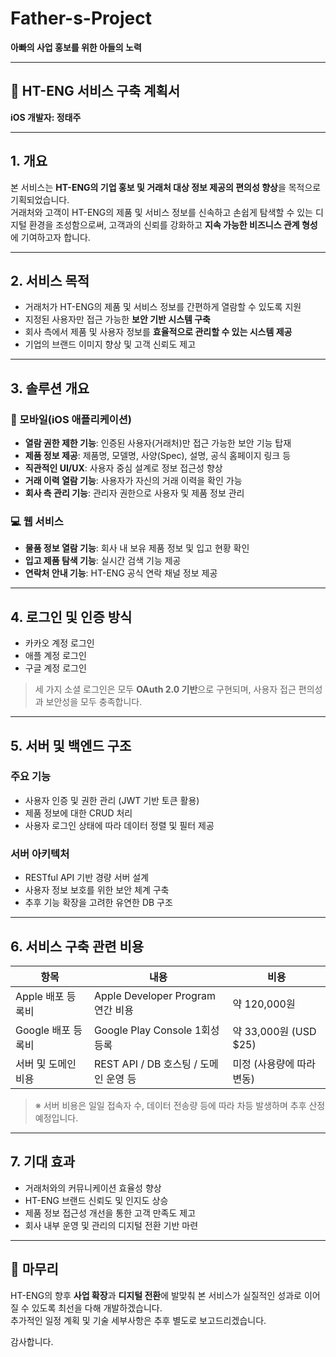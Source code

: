 # Father-s-Project

**아빠의 사업 홍보를 위한 아들의 노력**

---

## 📌 HT-ENG 서비스 구축 계획서  
**iOS 개발자: 정태주**

---

## 1. 개요

본 서비스는 **HT-ENG의 기업 홍보 및 거래처 대상 정보 제공의 편의성 향상**을 목적으로 기획되었습니다.  
거래처와 고객이 HT-ENG의 제품 및 서비스 정보를 신속하고 손쉽게 탐색할 수 있는 디지털 환경을 조성함으로써, 고객과의 신뢰를 강화하고 **지속 가능한 비즈니스 관계 형성**에 기여하고자 합니다.

---

## 2. 서비스 목적

- 거래처가 HT-ENG의 제품 및 서비스 정보를 간편하게 열람할 수 있도록 지원  
- 지정된 사용자만 접근 가능한 **보안 기반 시스템 구축**  
- 회사 측에서 제품 및 사용자 정보를 **효율적으로 관리할 수 있는 시스템 제공**  
- 기업의 브랜드 이미지 향상 및 고객 신뢰도 제고

---

## 3. 솔루션 개요

### 📱 모바일(iOS 애플리케이션)
- **열람 권한 제한 기능**: 인증된 사용자(거래처)만 접근 가능한 보안 기능 탑재  
- **제품 정보 제공**: 제품명, 모델명, 사양(Spec), 설명, 공식 홈페이지 링크 등  
- **직관적인 UI/UX**: 사용자 중심 설계로 정보 접근성 향상  
- **거래 이력 열람 기능**: 사용자가 자신의 거래 이력을 확인 가능  
- **회사 측 관리 기능**: 관리자 권한으로 사용자 및 제품 정보 관리

### 💻 웹 서비스
- **물품 정보 열람 기능**: 회사 내 보유 제품 정보 및 입고 현황 확인  
- **입고 제품 탐색 기능**: 실시간 검색 기능 제공  
- **연락처 안내 기능**: HT-ENG 공식 연락 채널 정보 제공

---

## 4. 로그인 및 인증 방식

- 카카오 계정 로그인  
- 애플 계정 로그인  
- 구글 계정 로그인  

> 세 가지 소셜 로그인은 모두 **OAuth 2.0 기반**으로 구현되며, 사용자 접근 편의성과 보안성을 모두 충족합니다.

---

## 5. 서버 및 백엔드 구조

### 주요 기능
- 사용자 인증 및 권한 관리 (JWT 기반 토큰 활용)  
- 제품 정보에 대한 CRUD 처리  
- 사용자 로그인 상태에 따라 데이터 정렬 및 필터 제공

### 서버 아키텍처
- RESTful API 기반 경량 서버 설계  
- 사용자 정보 보호를 위한 보안 체계 구축  
- 추후 기능 확장을 고려한 유연한 DB 구조

---

## 6. 서비스 구축 관련 비용

| 항목 | 내용 | 비용 |
|------|------|------|
| Apple 배포 등록비 | Apple Developer Program 연간 비용 | 약 120,000원 |
| Google 배포 등록비 | Google Play Console 1회성 등록 | 약 33,000원 (USD $25) |
| 서버 및 도메인 비용 | REST API / DB 호스팅 / 도메인 운영 등 | 미정 (사용량에 따라 변동) |

> ※ 서버 비용은 일일 접속자 수, 데이터 전송량 등에 따라 차등 발생하며 추후 산정 예정입니다.

---

## 7. 기대 효과

- 거래처와의 커뮤니케이션 효율성 향상  
- HT-ENG 브랜드 신뢰도 및 인지도 상승  
- 제품 정보 접근성 개선을 통한 고객 만족도 제고  
- 회사 내부 운영 및 관리의 디지털 전환 기반 마련

---

## 🙏 마무리

HT-ENG의 향후 **사업 확장**과 **디지털 전환**에 발맞춰 본 서비스가 실질적인 성과로 이어질 수 있도록 최선을 다해 개발하겠습니다.  
추가적인 일정 계획 및 기술 세부사항은 추후 별도로 보고드리겠습니다.

감사합니다.